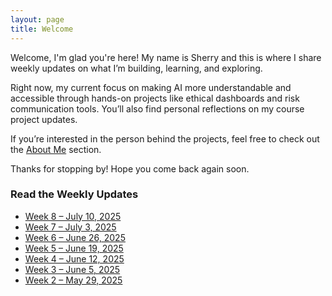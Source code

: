 ```yaml
---
layout: page
title: Welcome
---
```


Welcome, I'm glad you're here! My name is Sherry and this is where I share weekly updates on what I’m building, learning, and exploring. 

Right now, my current focus on making AI more understandable and accessible through hands-on projects like ethical dashboards and risk communication tools. You’ll also find personal reflections on my course project updates.

If you’re interested in the person behind the projects, feel free to check out the [About Me](/about/) section.

Thanks for stopping by! Hope you come back again soon.

### Read the Weekly Updates

- [Week 8 – July 10, 2025](/blog/week-7/)
- [Week 7 – July 3, 2025](/blog/week-7/)
- [Week 6 – June 26, 2025](/blog/week-6/)
- [Week 5 – June 19, 2025](/blog/week-5/)
- [Week 4 – June 12, 2025](/blog/week-4/)
- [Week 3 – June 5, 2025](/blog/week-3/)
- [Week 2 – May 29, 2025](/blog/week-2/)
